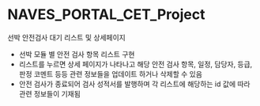 # NAVES_PORTAL_CET_Project
선박 안전검사 대기 리스트 및 상세페이지
- 선박 모듈 별 안전 검사 항목 리스트 구현
- 리스트를 누르면 상세 페이지가 나타나고 해당 안전 검사 항목, 일정, 담당자, 등급, 판정 코멘트 등등
  관련 정보들을 업데이트 하거나 삭제할 수 있음
- 안전 검사가 종료되어 검사 성적서를 발행하며 각 리스트에 해당하는 id 값에 따라 관련 정보들이 기재됨
